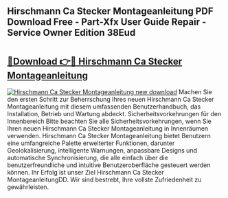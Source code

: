 ## Hirschmann Ca Stecker Montageanleitung PDF Download Free - Part-Xfx User Guide Repair - Service Owner Edition 38Eud

# <h2><a href="http://df8w7ly.blite.top/?on=Hirschmann+Ca+Stecker+Montageanleitung">🔗Download 👉🔴 Hirschmann Ca Stecker Montageanleitung</a></h2>

[![Hirschmann Ca Stecker Montageanleitung new download](https://i.imgur.com/lujVjoI.png)](http://df8w7ly.blite.top/?on=Hirschmann+Ca+Stecker+Montageanleitung)
Machen Sie den ersten Schritt zur Beherrschung Ihres neuen Hirschmann Ca Stecker Montageanleitung mit diesem umfassenden Benutzerhandbuch, das Installation, Betrieb und Wartung abdeckt. Sicherheitsvorkehrungen für den Innenbereich Bitte beachten Sie alle Sicherheitsvorkehrungen, wenn Sie Ihren neuen Hirschmann Ca Stecker Montageanleitung in Innenräumen verwenden. Hirschmann Ca Stecker Montageanleitung bietet Benutzern eine umfangreiche Palette erweiterter Funktionen, darunter Geolokalisierung, intelligente Warnungen, anpassbare Designs und automatische Synchronisierung, die alle einfach über die benutzerfreundliche und intuitive Benutzeroberfläche gesteuert werden können. Ihr Erfolg ist unser Ziel Hirschmann Ca Stecker MontageanleitungDD. Wir sind bestrebt, Ihre vollste Zufriedenheit zu gewährleisten.
